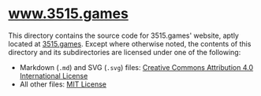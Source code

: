 # www.3515.games

This directory contains the source code for 3515.games' website, aptly located at [3515.games](https://3515.games).
Except where otherwise noted, the contents of this directory and its subdirectories are licensed under one of the following:

- Markdown (`.md`) and SVG (`.svg`) files: [Creative Commons Attribution 4.0 International License](.licenses/CC-BY-4.0.md)
- All other files: [MIT License](.licenses/MIT.md)